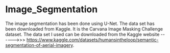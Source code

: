# Image_Segmentation
The image segmentation has been done using U-Net.
The data set has been downloaded from Kaggle. It is the Carvana Image Masking Challenge dataset. 
The data set I used can be downloaded from the Kaggle website ------>>>    https://www.kaggle.com/datasets/humansintheloop/semantic-segmentation-of-aerial-imagery.


